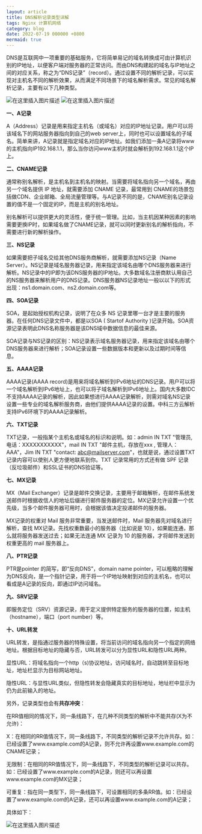 ```yaml
---
layout: article
title: DNS解析记录类型详解
tags: Nginx 计算机网络
category: blog
date: 2022-07-19 000000 +0800
mermaid: true
---
```



DNS是互联网中一项重要的基础服务，它将简单易记的域名转换成可由计算机识别的IP地址，以便客户端对服务器的正常访问。而由DNS构建起的域名与IP地址之间的对应关系，称之为“DNS记录”（record）。通过设置不同的解析记录，可以实现对主机名不同的解析效果，从而满足不同场景下的域名解析需求。常见的域名解析记录，主要有以下几种类型。


![在这里插入图片描述](https://img-blog.csdnimg.cn/dd155c3163ee45ab8f0b7668249891d2.png)
![在这里插入图片描述](https://img-blog.csdnimg.cn/bd62fd2b5bfa47bc893e001c8e393bc1.png)

**一、A记录**

A（Address）记录是用来指定主机名（或域名）对应的IP地址记录。用户可以将该域名下的网站服务器指向到自己的web server上，同时也可以设置域名的子域名。简单来讲，A记录就是指定域名对应的IP地址。如我们添加一条A记录将www的主机指向IP192.168.1.1，那么当你访问www主机时就会解析到192.168.1.1这个IP上。

**二、CNAME记录**


通常称别名解析，是主机名到主机名的映射。当需要将域名指向另一个域名，再由另一个域名提供 IP 地址，就需要添加 CNAME 记录，最常用到 CNAME的场景包括做CDN、企业邮箱、全局流量管理等。与A记录不同的是，CNAME别名记录设置的值不是一个固定的IP，而是主机的别名地址。

别名解析可以提供更大的灵活性，便于统一管理。比如，当主机因某种因素的影响需要更换IP时，如果域名做了CNAME记录，就可以同时更新别名的解析指向，不需要进行新的解析操作。

**三、NS记录**

如果需要把子域名交给其他DNS服务商解析，就需要添加NS记录（Name Server）。NS记录是域名服务器记录，用来指定该域名由哪个DNS服务器来进行解析。NS记录中的IP即为该DNS服务器的IP地址。大多数域名注册商默认用自己的NS服务器来解析用户的DNS记录。DNS服务器NS记录地址一般以以下的形式出现：ns1.domain.com、ns2.domain.com等。

**四、SOA记录**

SOA，是起始授权机构记录，说明了在众多 NS 记录里哪一台才是主要的服务器。在任何DNS记录文件中，都是以SOA ( Startof Authority )记录开始。SOA资源记录表明此DNS名称服务器是该DNS域中数据信息的最佳来源。

SOA记录与NS记录的区别：NS记录表示域名服务器记录，用来指定该域名由哪个DNS服务器来进行解析；SOA记录设置一些数据版本和更新以及过期时间等信息。

**五、AAAA记录**

AAAA记录(AAAA record)是用来将域名解析到IPv6地址的DNS记录。用户可以将一个域名解析到IPv6地址上，也可以将子域名解析到IPv6地址上。国内大多数IDC不支持AAAA记录的解析，因此如果想进行AAAA记录解析，则需对域名NS记录设置一些专业的域名解析服务商，由他们提供AAAA记录的设置。中科三方云解析支持IPv6环境下的AAAA记录解析。

**六、TXT记录**

TXT记录，一般指某个主机名或域名的标识和说明。如：admin IN TXT "管理员, 电话：XXXXXXXXXXX"，mail IN TXT "邮件主机，存放在xxx , 管理人：AAA"，Jim IN TXT "contact: abc@mailserver.com"，也就是说，通过设置TXT记录内容可以使别人更方便地联系到你。TXT 记录常用的方式还有做 SPF 记录（反垃圾邮件）和SSL证书的DNS验证等。

**七、MX记录**

MX（Mail Exchanger）记录是邮件交换记录，主要用于邮箱解析，在邮件系统发送邮件时根据收信人的地址后缀进行邮件服务器的定位。MX记录允许设置一个优先级，当多个邮件服务器可用时，会根据该值决定投递邮件的服务器。

MX记录的权重对 Mail 服务非常重要，当发送邮件时，Mail 服务器先对域名进行解析，查找 MX记录。先找权重数最小的服务器（比如说是 10），如果能连通，那么就将服务器发送过去；如果无法连通 MX 记录为 10 的服务器，才将邮件发送到权重更高的 mail 服务器上。

**八、PTR记录**

PTR是pointer 的简写，即“反向DNS”，domain name pointer，可以粗略的理解为DNS反向，是一个指针记录，用于将一个IP地址映射到对应的主机名，也可以看成是A记录的反向，即通过IP访问域名。

**九、SRV记录**

即服务定位（SRV）资源记录，用于定义提供特定服务的服务器的位置，如主机（hostname），端口（port number）等。

**十、URL转发**

URL转发，是指通过服务器的特殊设置，将当前访问的域名指向另一个指定的网络地址。根据目标地址的隐藏与否，URL转发可以分为显性URL和隐性URL两种。

显性URL：将域名指向一个http（s)协议地址，访问域名时，自动跳转至目标地址，地址栏显示为目标网站地址。

隐性URL：与显性URL类似，但隐性转发会隐藏真实的目标地址，地址栏中显示为仍为此前输入的地址。

另外，记录类型也会有**共存冲突**：

在RR值相同的情况下，同一条线路下，在几种不同类型的解析中不能共存(X为不允许)：

X：在相同的RR值情况下，同一条线路下，不同类型的解析记录不允许共存。如：已经设置了www.example.com的A记录，则不允许再设置www.example.com的CNAME记录；

无限制：在相同的RR值情况下，同一条线路下，不同类型的解析记录可以共存。如：已经设置了www.example.com的A记录，则还可以再设置www.example.com的MX记录；

可重复：指在同一类型下，同一条线路下，可设置相同的多条RR值。如：已经设置了www.example.com的A记录，还可以再设置www.example.com的A记录；

具体如下：

![在这里插入图片描述](https://img-blog.csdnimg.cn/2234ec3213b1470880a8110f22143498.jpeg)



